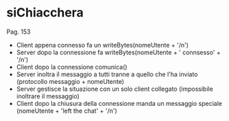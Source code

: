 # siChiacchera
Pag. 153
- Client appena connesso fa un writeBytes(nomeUtente + '/n')
- Server dopo la connessione fa writeBytes(nomeUtente + ' connsesso' + '/n')
- Client dopo la connessione comunica()
- Server inoltra il messaggio a tutti tranne a quello che l'ha inviato (protocollo messaggio + nomeUtente)
- Server gestisce la situazione con un solo client collegato (impossibile inoltrare il messaggio)
- Client dopo la chiusura della connessione manda un messaggio speciale (nomeUtente + 'left the chat' + '/n')
